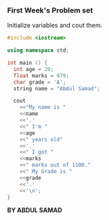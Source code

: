 ### First Week's Problem set

Initialize variables and cout them.

```cpp
#include <iostream>

using namespace std;

int main () {
  int age = 20;
  float marks = 979;
  char grade = 'A';
  string name = "Abdul Samad";

  cout
    <<"My name is "
    <<name
    <<'.'
    <<" I'm "
    <<age
    <<" years old"
    <<'.'
    <<" I got "
    <<marks
    <<" marks out of 1100."
    <<" My Grade is "
    <<grade
    <<'.'
    <<'\n';
}
```

__BY ABDUL SAMAD__